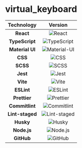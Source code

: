 # virtual_keyboard

|   Technology    |                                                   Version                                                   |
| :-------------: | :---------------------------------------------------------------------------------------------------------: |
|    **React**    |           ![React](https://img.shields.io/badge/React-^19.0.0-61DAFB?logo=react&logoColor=white)            |
| **TypeScript**  |    ![TypeScript](https://img.shields.io/badge/TypeScript-~5.7.2-3178C6?logo=typescript&logoColor=white)     |
| **Material UI** |     ![Material-UI](https://img.shields.io/badge/Material--UI-v7.1.0-blue.svg?logo=mui&logoColor=white)      |
|     **CSS**     |             ![CSS](https://img.shields.io/badge/CSS-v3-639?logo=css&logoColor=fff)                          |
|    **SCSS**     |           ![SCSS](https://img.shields.io/badge/SCSS--CD6799?logo=sass&logoColor=white)                      |
|    **Jest**     |             ![Jest](https://img.shields.io/badge/Jest-^29.7.0-C21325?logo=jest&logoColor=white)             |
|    **Vite**     |             ![Vite](https://img.shields.io/badge/Vite-^6.3.1-646CFF?logo=vite&logoColor=white)              |
|   **ESLint**    |          ![ESLint](https://img.shields.io/badge/ESLint-^9.26.0-4B32C3?logo=eslint&logoColor=white)          |
|  **Prettier**   |       ![Prettier](https://img.shields.io/badge/Prettier-^3.5.3-F7B93E?logo=prettier&logoColor=white)        |
| **Commitlint**  |    ![Commitlint](https://img.shields.io/badge/Commitlint-^19.8.0-3F51B5?logo=commitlint&logoColor=white)    |
| **Lint-staged** | ![Lint-staged](https://img.shields.io/badge/Lint--staged-^15.5.1-DB7093?logo=githubactions&logoColor=white) |
|    **Husky**    |            ![Husky](https://img.shields.io/badge/Husky-^9.1.7-5D3A00?logo=husky&logoColor=white)            |
|   **Node.js**   |        ![Node.js](https://img.shields.io/badge/Node.js-v22.15.0-339933?logo=node.js&logoColor=white)        |
|   **GitHub**    |        ![GitHub](https://img.shields.io/badge/GitHub-Repository-181717?logo=github&logoColor=white)         |
